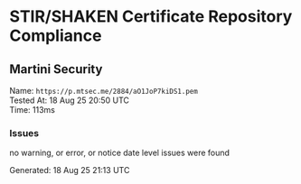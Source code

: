 # STIR/SHAKEN Certificate Repository Compliance

## Martini Security

Name: `https://p.mtsec.me/2884/aO1JoP7kiDS1.pem`\
Tested At: 18 Aug 25 20:50 UTC\
Time: 113ms

### Issues

no warning, or error, or notice date level issues were found

Generated: 18 Aug 25 21:13 UTC